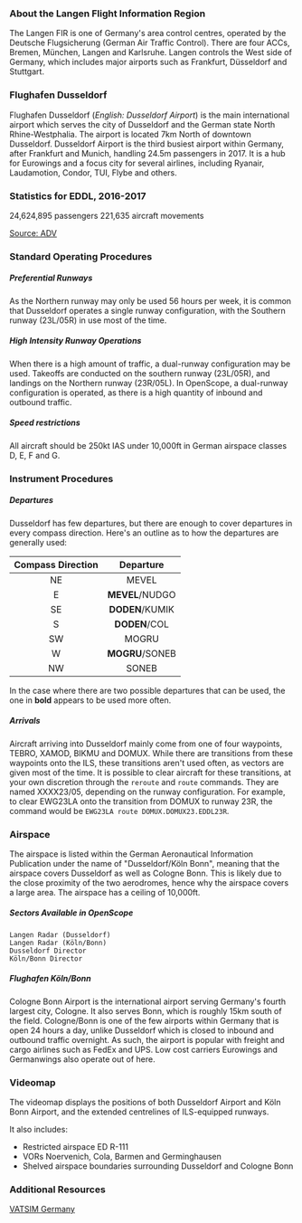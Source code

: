### About the Langen Flight Information Region
The Langen FIR is one of Germany's area control centres, operated by the Deutsche Flugsicherung (German Air Traffic Control). There are four ACCs, Bremen, München, Langen and Karlsruhe. Langen controls the West side of Germany, which includes major airports such as Frankfurt, Düsseldorf and Stuttgart.

### Flughafen Dusseldorf
Flughafen Dusseldorf (_English: Dusseldorf Airport_) is the main international airport which serves the city of Dusseldorf and the German state North Rhine-Westphalia. The airport is located 7km North of downtown Dusseldorf. Dusseldorf Airport is the third busiest airport within Germany, after Frankfurt and Munich, handling 24.5m passengers in 2017. It is a hub for Eurowings and a focus city for several airlines, including Ryanair, Laudamotion, Condor, TUI, Flybe and others.

### Statistics for EDDL, 2016-2017
24,624,895 passengers
221,635 aircraft movements

<a href="http://adv.aero/wp-content/uploads/2018/02/12.2017-ADV-Monatsstatistik.pdf" target="_blank">Source: ADV</a>

### Standard Operating Procedures
##### Preferential Runways
As the Northern runway may only be used 56 hours per week, it is common that Dusseldorf operates a single runway configuration, with the Southern runway (23L/05R) in use most of the time.

##### High Intensity Runway Operations
When there is a high amount of traffic, a dual-runway configuration may be used. Takeoffs are conducted on the southern runway (23L/05R), and landings on the Northern runway (23R/05L). In OpenScope, a dual-runway configuration is operated, as there is a high quantity of inbound and outbound traffic.

##### Speed restrictions
All aircraft should be 250kt IAS under 10,000ft in German airspace classes D, E, F and G.

### Instrument Procedures
##### Departures
Dusseldorf has few departures, but there are enough to cover departures in every compass direction. Here's an outline as to how the departures are generally used:

| Compass Direction |      Departure    |
|:-----------------:|:-----------------:|
|        NE         |  MEVEL            |
|        E          |  **MEVEL**/NUDGO  |
|        SE         |  **DODEN**/KUMIK  |
|        S          |  **DODEN**/COL    |
|        SW         |  MOGRU            |
|        W          |  **MOGRU**/SONEB  |
|        NW         |  SONEB            |

In the case where there are two possible departures that can be used, the one in **bold** appears to be used more often.

##### Arrivals
Aircraft arriving into Dusseldorf mainly come from one of four waypoints, TEBRO, XAMOD, BIKMU and DOMUX. While there are transitions from these waypoints onto the ILS, these transitions aren't used often, as vectors are given most of the time. It is possible to clear aircraft for these transitions, at your own discretion through the `reroute` and `route` commands. They are named XXXX23/05, depending on the runway configuration. For example, to clear EWG23LA onto the transition from DOMUX to runway 23R, the command would be `EWG23LA route DOMUX.DOMUX23.EDDL23R`.

### Airspace
The airspace is listed within the German Aeronautical Information Publication under the name of "Dusseldorf/Köln Bonn", meaning that the airspace covers Dusseldorf as well as Cologne Bonn. This is likely due to the close proximity of the two aerodromes, hence why the airspace covers a large area. The airspace has a ceiling of 10,000ft.

##### Sectors Available in OpenScope
```
Langen Radar (Dusseldorf)
Langen Radar (Köln/Bonn)
Dusseldorf Director
Köln/Bonn Director
```

##### Flughafen Köln/Bonn
Cologne Bonn Airport is the international airport serving Germany's fourth largest city, Cologne. It also serves Bonn, which is roughly 15km south of the field. Cologne/Bonn is one of the few airports within Germany that is open 24 hours a day, unlike Dusseldorf which is closed to inbound and outbound traffic overnight. As such, the airport is popular with freight and cargo airlines such as FedEx and UPS. Low cost carriers Eurowings and Germanwings also operate out of here.


### Videomap
The videomap displays the positions of both Dusseldorf Airport and Köln Bonn Airport, and the extended centrelines of ILS-equipped runways.

It also includes:
- Restricted airspace ED R-111
- VORs Noervenich, Cola, Barmen and Germinghausen
- Shelved airspace boundaries surrounding Dusseldorf and Cologne Bonn

### Additional Resources
<a href="http://www.vacc-sag.org/airport/EDDL" target="_blank">VATSIM Germany</a>
